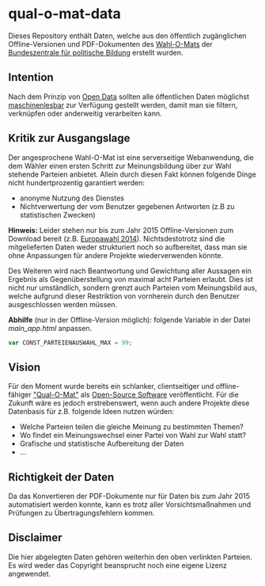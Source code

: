 # qual-o-mat-data

Dieses Repository enthält Daten, welche aus den öffentlich zugänglichen Offline-Versionen und PDF-Dokumenten des [Wahl-O-Mats](https://www.wahl-o-mat.de/) der [Bundeszentrale für politische Bildung](https://www.bpb.de/politik/wahlen/wahl-o-mat/) erstellt wurden.

## Intention

Nach dem Prinzip von [Open Data](https://de.wikipedia.org/wiki/Open_Data) sollten alle öffentlichen Daten möglichst [maschinenlesbar](https://en.wikipedia.org/wiki/Machine-readable_data) zur Verfügung gestellt werden, damit man sie filtern, verknüpfen oder anderweitig verarbeiten kann.

## Kritik zur Ausgangslage

Der angesprochene Wahl-O-Mat ist eine serverseitige Webanwendung, die dem Wähler einen ersten Schritt zur Meinungsbildung über zur Wahl stehende Parteien anbietet. Allein durch diesen Fakt können folgende Dinge nicht hundertprozentig garantiert werden:
- anonyme Nutzung des Dienstes
- Nichtverwertung der vom Benutzer gegebenen Antworten (z.B zu statistischen Zwecken)

**Hinweis:**
Leider stehen nur bis zum Jahr 2015 Offline-Versionen zum Download bereit (z.B. [Europawahl 2014](https://www.wahl-o-mat.de/europawahl2014/wahlomat.zip)). Nichtsdestotrotz sind die mitgelieferten Daten weder strukturiert noch so aufbereitet, dass man sie ohne Anpassungen für andere Projekte wiederverwenden könnte.

Des Weiteren wird nach Beantwortung und Gewichtung aller Aussagen ein Ergebnis als Gegenüberstellung von maximal acht Parteien erlaubt. Dies ist nicht nur umständlich, sondern grenzt auch Parteien vom Meinungsbild aus, welche aufgrund dieser Restriktion von vornherein durch den Benutzer ausgeschlossen werden müssen.

**Abhilfe** (nur in der Offline-Version möglich): folgende Variable in der Datei *main_app.html* anpassen.
```javascript
var CONST_PARTEIENAUSWAHL_MAX = 99;
```

## Vision

Für den Moment wurde bereits ein schlanker, clientseitiger und offline-fähiger ["Qual-O-Mat"](https://github.com/gockelhahn/qual-o-mat-kiss) als [Open-Source Software](https://de.wikipedia.org/wiki/Open_Source) veröffentlicht. Für die Zukunft wäre es jedoch erstrebenswert, wenn auch andere Projekte diese Datenbasis für z.B. folgende Ideen nutzen würden:
- Welche Parteien teilen die gleiche Meinung zu bestimmten Themen?
- Wo findet ein Meinungswechsel einer Partei von Wahl zur Wahl statt?
- Grafische und statistische Aufbereitung der Daten
- ...

## Richtigkeit der Daten

Da das Konvertieren der PDF-Dokumente nur für Daten bis zum Jahr 2015 automatisiert werden konnte, kann es trotz aller Vorsichtsmaßnahmen und Prüfungen zu Übertragungsfehlern kommen.

## Disclaimer

Die hier abgelegten Daten gehören weiterhin den oben verlinkten Parteien. Es wird weder das Copyright beansprucht noch eine eigene Lizenz angewendet.
